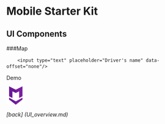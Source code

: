 Mobile Starter Kit
================================

UI Components
--------------------------------

###Map

		<input type="text" placeholder="Driver's name" data-offset="none"/>


Demo


![alt text][Demo]

[Demo]: https://github.com/adam-p/markdown-here/raw/master/src/common/images/icon48.png "Logo Title Text 2"


*[back] (UI_overview.md)*  
